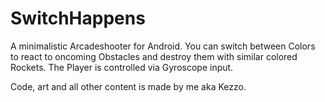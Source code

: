 # SwitchHappens

A minimalistic Arcadeshooter for Android. You can switch between Colors to react to oncoming Obstacles and destroy them with similar colored Rockets. The Player is controlled via Gyroscope input.

Code, art and all other content is made by me aka Kezzo.
